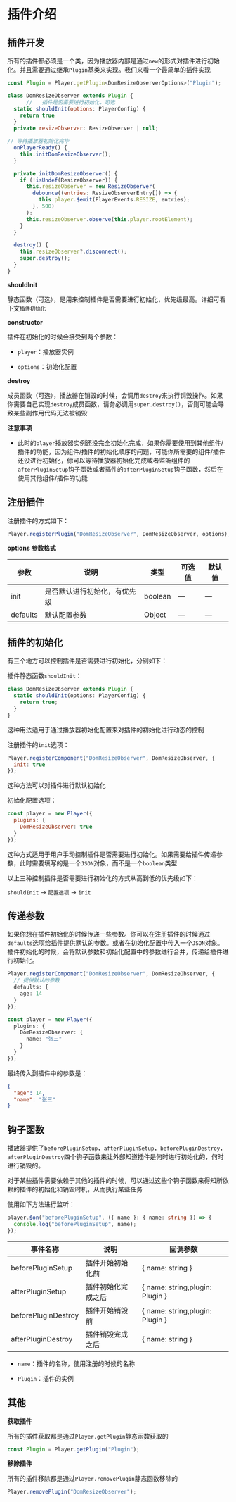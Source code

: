 # 插件介绍

## 插件开发

所有的插件都必须是一个类，因为播放器内部是通过`new`的形式对插件进行初始化。并且需要通过继承`Plugin`基类来实现。我们来看一个最简单的插件实现

```javascript
const Plugin = Player.getPlugin<DomResizeObserverOptions>("Plugin");

class DomResizeObserver extends Plugin {
      //   插件是否需要进行初始化，可选
  static shouldInit(options: PlayerConfig) {
    return true
  }
  private resizeObserver: ResizeObserver | null;

// 等待播放器初始化完毕
  onPlayerReady() {
    this.initDomResizeObserver();
  }

  private initDomResizeObserver() {
    if (!isUndef(ResizeObserver)) {
      this.resizeObserver = new ResizeObserver(
        debounce((entries: ResizeObserverEntry[]) => {
          this.player.$emit(PlayerEvents.RESIZE, entries);
        }, 500)
      );
      this.resizeObserver.observe(this.player.rootElement);
    }
  }

  destroy() {
    this.resizeObserver?.disconnect();
    super.destroy();
  }
}

```

**shouldInit**

静态函数（可选），是用来控制插件是否需要进行初始化，优先级最高。详细可看下文`插件初始化`

**constructor**

插件在初始化的时候会接受到两个参数：

- `player`：播放器实例

- `options`：初始化配置

**destroy**

成员函数（可选），播放器在销毁的时候，会调用`destroy`来执行销毁操作。如果你需要自己实现`destroy`成员函数，请务必调用`super.destroy()`，否则可能会导致某些副作用代码无法被销毁

**注意事项**

- 此时的`player`播放器实例还没完全初始化完成，如果你需要使用到其他组件/插件的功能，因为组件/插件的初始化顺序的问题，可能你所需要的组件/插件还没进行初始化，你可以等待播放器初始化完成或者监听组件的`afterPluginSetup`钩子函数或者插件的`afterPluginSetup`钩子函数，然后在使用其他组件/插件的功能

## 注册插件

注册插件的方式如下：

```typescript
Player.registerPlugin("DomResizeObserver", DomResizeObserver, options);
```

**options 参数格式**

| 参数     | 说明                         | 类型    | 可选值 | 默认值 |
| -------- | ---------------------------- | ------- | ------ | ------ |
| init     | 是否默认进行初始化，有优先级 | boolean | —      | —      |
| defaults | 默认配置参数                 | Object  | —      | —      |

## 插件的初始化

有三个地方可以控制插件是否需要进行初始化，分别如下：

插件静态函数`shouldInit`：

```typescript
class DomResizeObserver extends Plugin {
  static shouldInit(options: PlayerConfig) {
    return true;
  }
}
```

这种用法适用于通过播放器初始化配置来对插件的初始化进行动态的控制

注册插件的`init`选项：

```javascript
Player.registerComponent("DomResizeObserver", DomResizeObserver, {
  init: true
});
```

这种方法可以对插件进行默认初始化

初始化配置选项：

```javascript
const player = new Player({
  plugins: {
    DomResizeObserver: true
  }
});
```

这种方式适用于用户手动控制插件是否需要进行初始化。如果需要给插件传递参数，此时需要填写的是一个`JSON`对象，而不是一个`boolean`类型

以上三种控制插件是否需要进行初始化的方式从高到低的优先级如下：

`shouldInit` -> `配置选项` -> `init`

## 传递参数

如果你想在插件初始化的时候传递一些参数。你可以在注册插件的时候通过`defaults`选项给插件提供默认的参数。或者在初始化配置中传入一个`JSON`对象。插件初始化的时候，会将默认参数和初始化配置中的参数进行合并，传递给插件进行初始化。

```typescript
Player.registerComponent("DomResizeObserver", DomResizeObserver, {
  // 提供默认的参数
  defaults: {
    age: 14
  }
});
```

```typescript
const player = new Player({
  plugins: {
    DomResizeObserver: {
      name: "张三"
    }
  }
});
```

最终传入到插件中的参数是：

```json
{
  "age": 14,
  "name": "张三"
}
```

## 钩子函数

播放器提供了`beforePluginSetup`，`afterPluginSetup`，`beforePluginDestroy`，`afterPluginDestroy`四个钩子函数来让外部知道插件是何时进行初始化的，何时进行销毁的。

对于某些插件需要依赖于其他的插件的时候，可以通过这些个钩子函数来得知所依赖的插件的初始化和销毁时机，从而执行某些任务

使用如下方法进行监听：

```typescript
player.$on("beforePluginSetup", ({ name }: { name: string }) => {
  console.log("beforePluginSetup", name);
});
```

| 事件名称            | 说明               | 回调参数                        |
| ------------------- | ------------------ | ------------------------------- |
| beforePluginSetup   | 插件开始初始化前   | { name: string }                |
| afterPluginSetup    | 插件初始化完成之后 | { name: string,plugin: Plugin } |
| beforePluginDestroy | 插件开始销毁前     | { name: string,plugin: Plugin } |
| afterPluginDestroy  | 插件销毁完成之后   | { name: string }                |

- `name`：插件的名称，使用注册的时候的名称

- `Plugin`：插件的实例

## 其他

**获取插件**

所有的插件获取都是通过`Player.getPlugin`静态函数获取的

```typescript
const Plugin = Player.getPlugin("Plugin");
```

**移除插件**

所有的插件移除都是通过`Player.removePlugin`静态函数移除的

```typescript
Player.removePlugin("DomResizeObserver");
```
